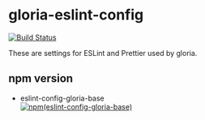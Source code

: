 # gloria-eslint-config

[![Build Status](https://travis-ci.com/gloriaJun/gloria-eslint-config.svg?branch=main)](https://travis-ci.com/gloriaJun/gloria-eslint-config) <br />

These are settings for ESLint and Prettier used by gloria.

## npm version

- eslint-config-gloria-base <br/>
  [![npm(eslint-config-gloria-base)](https://badge.fury.io/js/eslint-config-gloria-base.svg)](https://www.npmjs.com/package/eslint-config-gloria-base)
